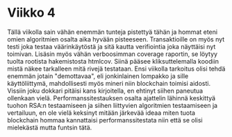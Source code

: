 # Viikko 4

Tällä viikolla sain vähän enemmän tunteja pistettyä tähän ja hommat eteni omien algoritmien osalta aika hyvään pisteeseen. 
Transaktioille on myös nyt testi joka testaa väärinkäytöstä ja sitä kautta verifiointia joka näyttäisi nyt toimivan. Lisäsin myös
vähän verboosimman coverage raportin, se löytyy tuolta rootista hakemistosta htmlcov. Siinä pääsee kliksuttelemalla koodiin mistä 
näkee tarkalleen mitä rivejä testataan. Ensi viikolla tarkoitus olisi tehdä enemmän jotain "demottavaa", eli jonkinlainen lompakko
ja sille käyttöliittymä, mahdollisesti myös mineri niin blockchain toimisi aidosti. Vissiin joku dokkari pitäisi kans kirjoitella, 
en ehtinyt siihen paneutua ollenkaan vielä. Performanssitestauksen osalta ajattelin lähinnä keskittyä tuohon RSA:n testaamiseen ja
siihen liittyvien algoritmien testaamiseen ja vertailuun, en ole vielä keksinyt mitään järkevää ideaa
miten tuota blockchain hommaa kannattaisi performanssitestata niin että se olisi mielekästä mutta funtsin tätä.

